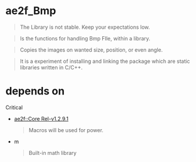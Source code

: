# ae2f_Bmp
> The Library is not stable. Keep your expectations low.

> Is the functions for handling Bmp FIle, within a library.

> Copies the images on wanted size, position, or even angle.

> It is a experiment of installing and linking the package which are static libraries written in C/C++.

# depends on
Critical
- [ae2f::Core Rel-v1.2.9.1](https://github.com/yuisanae2f/ae2f_Core/releases/tag/Rel-v1.2.9.1)
	> Macros will be used for power.

- m
	> Built-in math library